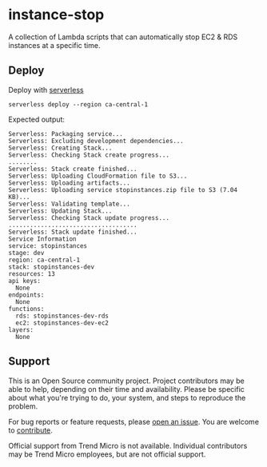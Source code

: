 # instance-stop
A collection of Lambda scripts that can automatically stop EC2 &amp; RDS instances at a specific time.

## Deploy
Deploy with [serverless](https://serverless.com/)
```
serverless deploy --region ca-central-1
```

Expected output:
```
Serverless: Packaging service...
Serverless: Excluding development dependencies...
Serverless: Creating Stack...
Serverless: Checking Stack create progress...
........
Serverless: Stack create finished...
Serverless: Uploading CloudFormation file to S3...
Serverless: Uploading artifacts...
Serverless: Uploading service stopinstances.zip file to S3 (7.04 KB)...
Serverless: Validating template...
Serverless: Updating Stack...
Serverless: Checking Stack update progress...
....................................
Serverless: Stack update finished...
Service Information
service: stopinstances
stage: dev
region: ca-central-1
stack: stopinstances-dev
resources: 13
api keys:
  None
endpoints:
  None
functions:
  rds: stopinstances-dev-rds
  ec2: stopinstances-dev-ec2
layers:
  None
```


## Support

This is an Open Source community project. Project contributors may be able to help, 
depending on their time and availability. Please be specific about what you're 
trying to do, your system, and steps to reproduce the problem.

For bug reports or feature requests, please 
[open an issue](../issues). 
You are welcome to [contribute](#contribute).

Official support from Trend Micro is not available. Individual contributors may be 
Trend Micro employees, but are not official support.
